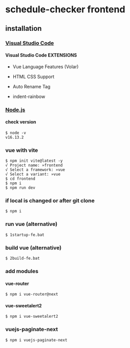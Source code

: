# schedule-checker frontend

## installation

### [Visual Studio Code](https://code.visualstudio.com)

#### Visual Studio Code EXTENSIONS

- Vue Language Features (Volar)

- HTML CSS Support

- Auto Rename Tag

- indent-rainbow

### [Node.js](https://nodejs.org/ko)

#### check version

```console
$ node -v
v16.13.2
```

### vue with vite

```console
$ npm init vite@latest -y
√ Project name: »frontend
√ Select a framework: »vue
√ Select a variant: »vue
$ cd frontend
$ npm i
$ npm run dev
```

### if local is changed or after git clone

```
$ npm i
```

### run vue (alternative)

```
$ 1startup-fe.bat
```

### build vue (alternative)

```
$ 2build-fe.bat
```

### add modules

#### vue-router

```console
$ npm i vue-router@next
```

#### vue-sweetalert2

```console
$ npm i vue-sweetalert2
```

### vuejs-paginate-next

```console
$ npm i vuejs-paginate-next
```
